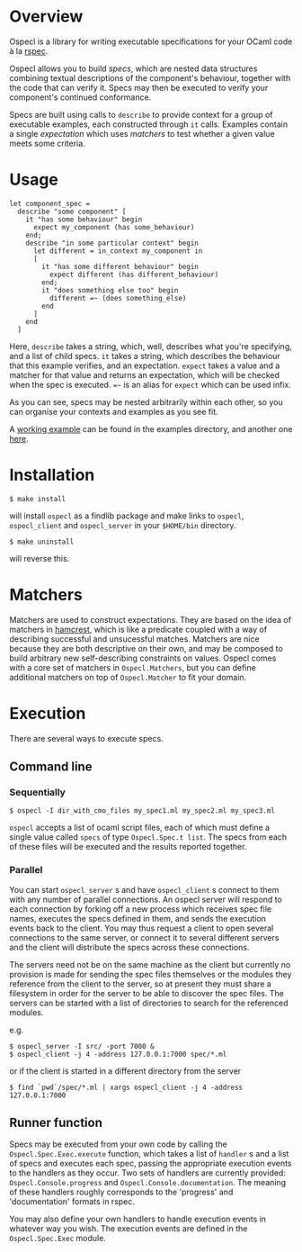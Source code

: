 # Overview

Ospecl is a library for writing executable specifications for your OCaml code à la [rspec](http://rspec.info/).

Ospecl allows you to build *specs*, which are nested data structures combining textual descriptions of the component's behaviour, together with the code that can verify it. Specs may then be executed to verify your component's continued conformance.

Specs are built using calls to `describe` to provide context for a group of executable examples, each constructed through `it` calls. Examples contain a single *expectation* which uses *matchers* to test whether a given value meets some criteria.


# Usage

    let component_spec = 
      describe "some component" [
        it "has some behaviour" begin
          expect my_component (has some_behaviour)
        end;
        describe "in some particular context" begin
          let different = in_context my_component in
          [
            it "has some different behaviour" begin
              expect different (has different_behaviour)
            end;
            it "does something else too" begin
              different =~ (does something_else)
            end
          ]
        end
      ]

Here, `describe` takes a string, which, well, describes what you're specifying, and a list of child specs. `it` takes a string, which describes the behaviour that this example verifies, and an expectation. `expect` takes a value and a matcher for that value and returns an expectation, which will be checked when the spec is executed. `=~` is an alias for `expect` which can be used infix.

As you can see, specs may be nested arbitrarily within each other, so you can organise your contexts and examples as you see fit.

A [working example](https://github.com/rapha/Ospecl/blob/master/examples/account_spec.ml) can be found in the examples directory, and another one [here](https://gist.github.com/896752#file_spec.ml).


# Installation

    $ make install

will install `ospecl` as a findlib package and make links to `ospecl`, `ospecl_client` and `ospecl_server` in your `$HOME/bin` directory.

    $ make uninstall

will reverse this.


# Matchers

Matchers are used to construct expectations. They are based on the idea of matchers in [hamcrest](http://code.google.com/p/hamcrest/), which is like a predicate coupled with a way of describing successful and unsucessful matches. Matchers are nice because they are both descriptive on their own, and may be composed to build arbitrary new self-describing constraints on values. Ospecl comes with a core set of matchers in `Ospecl.Matchers`, but you can define additional matchers on top of `Ospecl.Matcher` to fit your domain.

# Execution

There are several ways to execute specs.

## Command line

### Sequentially

    $ ospecl -I dir_with_cmo_files my_spec1.ml my_spec2.ml my_spec3.ml 
    
`ospecl` accepts a list of ocaml script files, each of which must define a single value called `specs` of type `Ospecl.Spec.t list`. The specs from each of these files will be executed and the results reported together.

### Parallel

You can start `ospecl_server` s and have `ospecl_client` s connect to them with any number of parallel connections. An ospecl server will respond to each connection by forking off a new process which receives spec file names, executes the specs defined in them, and sends the execution events back to the client. You may thus request a client to open several connections to the same server, or connect it to several different servers and the client will distribute the specs across these connections.

The servers need not be on the same machine as the client but currently no provision is made for sending the spec files themselves or the modules they reference from the client to the server, so at present they must share a filesystem in order for the server to be able to discover the spec files. The servers can be started with a list of directories to search for the referenced modules.

e.g.

    $ ospecl_server -I src/ -port 7000 &
    $ ospecl_client -j 4 -address 127.0.0.1:7000 spec/*.ml

or if the client is started in a different directory from the server

    $ find `pwd`/spec/*.ml | xargs ospecl_client -j 4 -address 127.0.0.1:7000

## Runner function

Specs may be executed from your own code by calling the `Ospecl.Spec.Exec.execute` function, which takes a list of `handler` s and a list of specs and executes each spec, passing the appropriate execution events to the handlers as they occur. Two sets of handlers are currently provided: `Ospecl.Console.progress` and `Ospecl.Console.documentation`. The meaning of these handlers roughly corresponds to the 'progress' and 'documentation' formats in rspec.

You may also define your own handlers to handle execution events in whatever way you wish. The execution events are defined in the `Ospecl.Spec.Exec` module.
